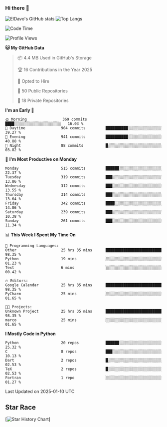 ### Hi there 👋
![ElDavo's GitHub stats](https://github-readme-stats.vercel.app/api?username=ElDavoo&show_icons=true&theme=chartreuse-dark)
![Top Langs](https://github-readme-stats.vercel.app/api/top-langs/?username=ElDavoo&theme=chartreuse-dark&layout=compact)

<!--START_SECTION:waka-->
![Code Time](http://img.shields.io/badge/Code%20Time-2%2C311%20hrs%2032%20mins-blue)

![Profile Views](http://img.shields.io/badge/Profile%20Views-2-blue)

**🐱 My GitHub Data** 

> 📦 4.4 MB Used in GitHub's Storage 
 > 
> 🏆 16 Contributions in the Year 2025
 > 
> 💼 Opted to Hire
 > 
> 📜 50 Public Repositories 
 > 
> 🔑 18 Private Repositories 
 > 
**I'm an Early 🐤** 

```text
🌞 Morning                369 commits         ████░░░░░░░░░░░░░░░░░░░░░   16.03 % 
🌆 Daytime                904 commits         ██████████░░░░░░░░░░░░░░░   39.27 % 
🌃 Evening                941 commits         ██████████░░░░░░░░░░░░░░░   40.88 % 
🌙 Night                  88 commits          █░░░░░░░░░░░░░░░░░░░░░░░░   03.82 % 
```
📅 **I'm Most Productive on Monday** 

```text
Monday                   515 commits         ██████░░░░░░░░░░░░░░░░░░░   22.37 % 
Tuesday                  319 commits         ███░░░░░░░░░░░░░░░░░░░░░░   13.86 % 
Wednesday                312 commits         ███░░░░░░░░░░░░░░░░░░░░░░   13.55 % 
Thursday                 314 commits         ███░░░░░░░░░░░░░░░░░░░░░░   13.64 % 
Friday                   342 commits         ████░░░░░░░░░░░░░░░░░░░░░   14.86 % 
Saturday                 239 commits         ███░░░░░░░░░░░░░░░░░░░░░░   10.38 % 
Sunday                   261 commits         ███░░░░░░░░░░░░░░░░░░░░░░   11.34 % 
```


📊 **This Week I Spent My Time On** 

```text
💬 Programming Languages: 
Other                    25 hrs 35 mins      █████████████████████████   98.35 % 
Python                   19 mins             ░░░░░░░░░░░░░░░░░░░░░░░░░   01.23 % 
Text                     6 mins              ░░░░░░░░░░░░░░░░░░░░░░░░░   00.42 % 

🔥 Editors: 
Google Calendar          25 hrs 35 mins      █████████████████████████   98.35 % 
PyCharm                  25 mins             ░░░░░░░░░░░░░░░░░░░░░░░░░   01.65 % 

🐱‍💻 Projects: 
Unknown Project          25 hrs 35 mins      █████████████████████████   98.35 % 
marco                    25 mins             ░░░░░░░░░░░░░░░░░░░░░░░░░   01.65 % 
```

**I Mostly Code in Python** 

```text
Python                   20 repos            ██████░░░░░░░░░░░░░░░░░░░   25.32 % 
C                        8 repos             ███░░░░░░░░░░░░░░░░░░░░░░   10.13 % 
Dart                     2 repos             █░░░░░░░░░░░░░░░░░░░░░░░░   02.53 % 
TeX                      2 repos             █░░░░░░░░░░░░░░░░░░░░░░░░   02.53 % 
Fortran                  1 repo              ░░░░░░░░░░░░░░░░░░░░░░░░░   01.27 % 
```




 Last Updated on 2025-01-10 UTC
<!--END_SECTION:waka-->

## Star Race

[![Star History Chart](https://api.star-history.com/svg?repos=ElDavoo/WhatsApp-Crypt14-Crypt15-Decrypter,ElDavoo/TuringOS,EliteAndroidApps/WhatsApp-Crypt12-Decrypter,KnugiHK/Whatsapp-Chat-Exporter&type=Date)]
